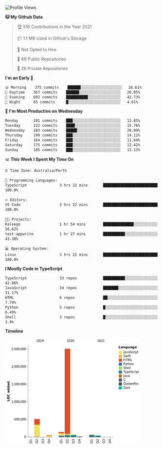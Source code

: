 <!--START_SECTION:waka-->
![Profile Views](http://img.shields.io/badge/Profile%20Views-0-blue)

**🐱 My Github Data** 

> 🏆 516 Contributions in the Year 2021
 > 
> 📦 1.1 MB Used in Github's Storage 
 > 
> 🚫 Not Opted to Hire
 > 
> 📜 69 Public Repositories 
 > 
> 🔑 26 Private Repositories  
 > 
**I'm an Early 🐤** 

```text
🌞 Morning    375 commits    ██████░░░░░░░░░░░░░░░░░░░   26.61% 
🌆 Daytime    367 commits    ██████░░░░░░░░░░░░░░░░░░░   26.05% 
🌃 Evening    602 commits    ██████████░░░░░░░░░░░░░░░   42.73% 
🌙 Night      65 commits     █░░░░░░░░░░░░░░░░░░░░░░░░   4.61%

```
📅 **I'm Most Productive on Wednesday** 

```text
Monday       181 commits    ███░░░░░░░░░░░░░░░░░░░░░░   12.85% 
Tuesday      222 commits    ████░░░░░░░░░░░░░░░░░░░░░   15.76% 
Wednesday    283 commits    █████░░░░░░░░░░░░░░░░░░░░   20.09% 
Thursday     199 commits    ███░░░░░░░░░░░░░░░░░░░░░░   14.12% 
Friday       164 commits    ███░░░░░░░░░░░░░░░░░░░░░░   11.64% 
Saturday     175 commits    ███░░░░░░░░░░░░░░░░░░░░░░   12.42% 
Sunday       185 commits    ███░░░░░░░░░░░░░░░░░░░░░░   13.13%

```


📊 **This Week I Spent My Time On** 

```text
⌚︎ Time Zone: Australia/Perth

💬 Programming Languages: 
TypeScript               3 hrs 22 mins       █████████████████████████   100.0%

🔥 Editors: 
VS Code                  3 hrs 22 mins       █████████████████████████   100.0%

🐱‍💻 Projects: 
Kaleego                  1 hr 54 mins        ██████████████░░░░░░░░░░░   56.62% 
test-appwrite            1 hr 27 mins        ██████████░░░░░░░░░░░░░░░   43.38%

💻 Operating System: 
Linux                    3 hrs 22 mins       █████████████████████████   100.0%

```

**I Mostly Code in TypeScript** 

```text
TypeScript               33 repos            ██████████░░░░░░░░░░░░░░░   42.86% 
JavaScript               24 repos            ███████░░░░░░░░░░░░░░░░░░   31.17% 
HTML                     6 repos             ██░░░░░░░░░░░░░░░░░░░░░░░   7.79% 
Python                   5 repos             █░░░░░░░░░░░░░░░░░░░░░░░░   6.49% 
Shell                    3 repos             █░░░░░░░░░░░░░░░░░░░░░░░░   3.9%

```


**Timeline**

![Chart not found](https://raw.githubusercontent.com/NWylynko/NWylynko/main/charts/bar_graph.png) 


<!--END_SECTION:waka-->
